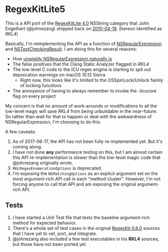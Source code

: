 # RegexKitLite5

This is a API port of the [RegexKitLite 4.0](http://regexkit.sourceforge.net/#RegexKitLite) NSString category that John Engelhart (@johnezang) shipped back on [2010-04-18](http://regexkit.sourceforge.net/RegexKitLite/index.html#ReleaseInformation_40). (hereon identified as *RKL4*)

Basically, I'm reimplementing the API as a function of [NSRegularExpression](https://developer.apple.com/documentation/foundation/nsregularexpression) and [NSTextCheckingResult](https://developer.apple.com/documentation/foundation/nstextcheckingresult). I am doing this for several reasons:

- How [unwieldy NSRegularExpression naturally is](http://nshipster.com/nsregularexpression/)
- The false positives that the Clang Static Analyzer flagged in *RKL4*
- The low-level C code to the ICU regex engine is starting to spit out deprecation warnings on macOS 10.12 Sierra
    - Right now, this looks like it's limited to the OSSpinLock/Unlock family of locking functions
- The annoyance of having to always remember to invoke the *-licucore* flag on every project

My concern is that no amount of work-arounds or modifications to all the low-level magic will save *RKL4* from being unbuildable in the near-future. So rather than wait for that to happen or deal with the awkwardness of NSRegularExpression, I'm choosing to do this.

A few caveats:

1. As of 2017-06-17, the API has not been fully re-implemented yet. But it's coming along.
2. I have not done **any** performance testing on this, but I am almost certain this API re-implementation is slower than the low-level magic code that @johnezang originally wrote.
3. `RKLRegexEnumerationOptions` is deprecated.
4. I'm exposing the `NSMatchingOptions` as an explicit argument set on the most argument-rich API call in each "method cluster". However, I'm not forcing anyone to call that API and am exposing the original argument-rich API.

## Tests

1. I have started a Unit Test file that tests the baseline argument-rich method for expected behavior.
2. There's a whole set of test cases in the original [RegexKit 0.6.0](https://sourceforge.net/projects/regexkit/files/regexkit/RegexKit_0.6.0/) sources that I have yet to vet, port, and integrate.
3. @johnezang also included a few test executables in his **RKL4** sources, but those have not been ported yet.



